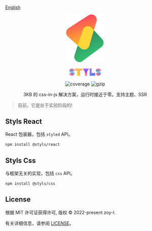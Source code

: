 [English](./README.EN.md)

<p align="center">
<img src="./logo.svg" alt="styls" style="width:120px">
<br/>
<br/>
<img src="./styls.svg" alt="styls" style="width:100px;">
</p>

<p align="center">
  <img src="https://codecov.io/gh/l-zoy/styls/branch/main/graph/badge.svg?token=DAETCWW98B" alt="coverage" />
  <img src="https://img.badgesize.io/https://unpkg.com/@styls/base@latest/index.prod.esm.js?compression=gzip&style=square&label=gzip%20size&color=#4fc08d" alt="gzip" />

</p>

<p align="center">
 3KB 的 css-in-js 解决方案，运行时接近于零。支持主题、SSR
</p>

> 目前，它是处于实验阶段的!

## Styls React

React 包装器，包括 `styled` API。

```sh
npm install @styls/react
```

## Styls Css

与框架无关的实现，包括 `css` API。

```sh
npm install @styls/css
```

## License

根据 MIT 许可证获得许可, 版权 © 2022-present zoy-l.

有关详细信息，请参阅 [LICENSE](./LICENSE)。
